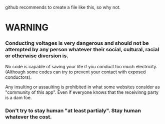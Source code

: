 github recommends to create a file like this, so why not.
# WARNING
### Conducting voltages is very dangerous and should not be attempted by any person whatever their social, cultural, racial or otherwise diversion is.
No code is capable of saving your life if you conduct too much electricity. (Although some codes can try to prevent your contact with exposed conductors).


Any insulting or assaulting is prohibited in what some websites consider as "community of this app". Even if everyone knows that the receivinng party is a dam foe.

### Don't try to stay human "at least partialy". Stay human whatever the cost.
